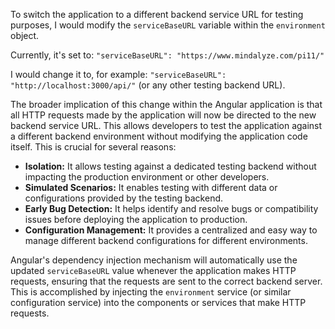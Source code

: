 To switch the application to a different backend service URL for testing purposes, I would modify the `serviceBaseURL` variable within the `environment` object.

Currently, it's set to: `"serviceBaseURL": "https://www.mindalyze.com/pi11/"`

I would change it to, for example: `"serviceBaseURL": "http://localhost:3000/api/"`  (or any other testing backend URL).

The broader implication of this change within the Angular application is that all HTTP requests made by the application will now be directed to the new backend service URL. This allows developers to test the application against a different backend environment without modifying the application code itself. This is crucial for several reasons:

*   **Isolation:** It allows testing against a dedicated testing backend without impacting the production environment or other developers.
*   **Simulated Scenarios:** It enables testing with different data or configurations provided by the testing backend.
*   **Early Bug Detection:** It helps identify and resolve bugs or compatibility issues before deploying the application to production.
*   **Configuration Management:** It provides a centralized and easy way to manage different backend configurations for different environments.

Angular's dependency injection mechanism will automatically use the updated `serviceBaseURL` value whenever the application makes HTTP requests, ensuring that the requests are sent to the correct backend server. This is accomplished by injecting the `environment` service (or similar configuration service) into the components or services that make HTTP requests.